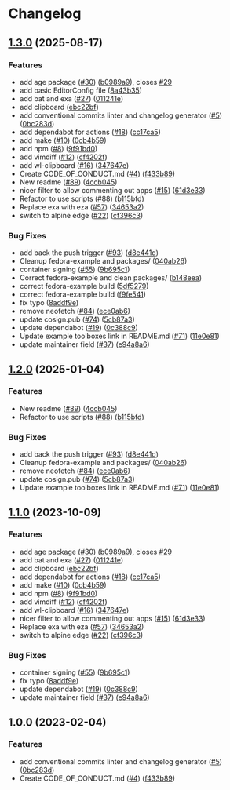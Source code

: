 # Changelog

## [1.3.0](https://github.com/rsulli55/boxkit/compare/v1.2.0...v1.3.0) (2025-08-17)


### Features

* add age package ([#30](https://github.com/rsulli55/boxkit/issues/30)) ([b0989a9](https://github.com/rsulli55/boxkit/commit/b0989a9f791771999c105122b64cbf8687574650)), closes [#29](https://github.com/rsulli55/boxkit/issues/29)
* add basic EditorConfig file ([8a43b35](https://github.com/rsulli55/boxkit/commit/8a43b3568de65be0b4970a4a2d485cbf268567d9))
* add bat and exa ([#27](https://github.com/rsulli55/boxkit/issues/27)) ([011241e](https://github.com/rsulli55/boxkit/commit/011241e4ac1fdee5f3fbe8b8321e44ba8a0cb561))
* add clipboard ([ebc22bf](https://github.com/rsulli55/boxkit/commit/ebc22bf72a10043ebec55c285dfe5274f1378cc5))
* add conventional commits linter and changelog generator ([#5](https://github.com/rsulli55/boxkit/issues/5)) ([0bc283d](https://github.com/rsulli55/boxkit/commit/0bc283d271878071ef50a413bab48f3bfc1ab312))
* add dependabot for actions ([#18](https://github.com/rsulli55/boxkit/issues/18)) ([cc17ca5](https://github.com/rsulli55/boxkit/commit/cc17ca5202c1777d5e64799b00cb235b72027e24))
* add make ([#10](https://github.com/rsulli55/boxkit/issues/10)) ([0cb4b59](https://github.com/rsulli55/boxkit/commit/0cb4b59cdd98c47d2f6bfa21f801b99b045d5e40))
* add npm ([#8](https://github.com/rsulli55/boxkit/issues/8)) ([9f91bd0](https://github.com/rsulli55/boxkit/commit/9f91bd09272617c7b9203014222353265dc24947))
* add vimdiff ([#12](https://github.com/rsulli55/boxkit/issues/12)) ([cf4202f](https://github.com/rsulli55/boxkit/commit/cf4202f76752561d9b926c81933342a119e8a258))
* add wl-clipboard ([#16](https://github.com/rsulli55/boxkit/issues/16)) ([347647e](https://github.com/rsulli55/boxkit/commit/347647ea7f9f7bdb3b42d2a565df866f027a7ade))
* Create CODE_OF_CONDUCT.md ([#4](https://github.com/rsulli55/boxkit/issues/4)) ([f433b89](https://github.com/rsulli55/boxkit/commit/f433b89a1ed125c6c0a251c1eec60525cfe35820))
* New readme ([#89](https://github.com/rsulli55/boxkit/issues/89)) ([4ccb045](https://github.com/rsulli55/boxkit/commit/4ccb045c84e3de6ed2d3ca3fd97f08c4818f942e))
* nicer filter to allow commenting out apps ([#15](https://github.com/rsulli55/boxkit/issues/15)) ([61d3e33](https://github.com/rsulli55/boxkit/commit/61d3e330beb9c2a8bd557ef3872aa6595c76b1b2))
* Refactor to use scripts ([#88](https://github.com/rsulli55/boxkit/issues/88)) ([b115bfd](https://github.com/rsulli55/boxkit/commit/b115bfd1d21886124b60493009bb8a1e8da62413))
* Replace exa with eza ([#57](https://github.com/rsulli55/boxkit/issues/57)) ([34653a2](https://github.com/rsulli55/boxkit/commit/34653a2dde5b4e1cf895a2d65fc9168e064fa224))
* switch to alpine edge ([#22](https://github.com/rsulli55/boxkit/issues/22)) ([cf396c3](https://github.com/rsulli55/boxkit/commit/cf396c369ae8d8bb052df9b0c39d392f61b909ba))


### Bug Fixes

* add back the push trigger ([#93](https://github.com/rsulli55/boxkit/issues/93)) ([d8e441d](https://github.com/rsulli55/boxkit/commit/d8e441d157517bf80eb8f5c72bdf8a025c440bc5))
* Cleanup fedora-example and packages/ ([040ab26](https://github.com/rsulli55/boxkit/commit/040ab262f71a586088a227583b22ca1c259ab907))
* container signing ([#55](https://github.com/rsulli55/boxkit/issues/55)) ([9b695c1](https://github.com/rsulli55/boxkit/commit/9b695c1a21a94e7b6a40f5175408b8fc650e9413))
* Correct fedora-example and clean packages/ ([b148eea](https://github.com/rsulli55/boxkit/commit/b148eea6d158e2c663a72cf274a180eee91b2c8a))
* correct fedora-example build ([5df5279](https://github.com/rsulli55/boxkit/commit/5df52797c8d62b1d37c1b12d0637b0fc221731f2))
* correct fedora-example build ([f9fe541](https://github.com/rsulli55/boxkit/commit/f9fe541f82bdfda5509f7b8c1d5a782e283c3b50))
* fix typo ([8addf9e](https://github.com/rsulli55/boxkit/commit/8addf9e4499a83b2b9b591e9808470f3e3f6a46e))
* remove neofetch ([#84](https://github.com/rsulli55/boxkit/issues/84)) ([ece0ab6](https://github.com/rsulli55/boxkit/commit/ece0ab62a72200683246a9b184d87f7def6872a5))
* update cosign.pub ([#74](https://github.com/rsulli55/boxkit/issues/74)) ([5cb87a3](https://github.com/rsulli55/boxkit/commit/5cb87a3843be43ba5999c44006df83a09386ac59))
* update dependabot ([#19](https://github.com/rsulli55/boxkit/issues/19)) ([0c388c9](https://github.com/rsulli55/boxkit/commit/0c388c958985cdc7d3c2d3de5d6d58de09472edf))
* Update example toolboxes link in README.md ([#71](https://github.com/rsulli55/boxkit/issues/71)) ([11e0e81](https://github.com/rsulli55/boxkit/commit/11e0e81e3357638fa675dc6bbf06ab5443076c24))
* update maintainer field ([#37](https://github.com/rsulli55/boxkit/issues/37)) ([e94a8a6](https://github.com/rsulli55/boxkit/commit/e94a8a69c34f5692514ebcc8c3ac21e2f33aa947))

## [1.2.0](https://github.com/ublue-os/boxkit/compare/v1.1.0...v1.2.0) (2025-01-04)


### Features

* New readme ([#89](https://github.com/ublue-os/boxkit/issues/89)) ([4ccb045](https://github.com/ublue-os/boxkit/commit/4ccb045c84e3de6ed2d3ca3fd97f08c4818f942e))
* Refactor to use scripts ([#88](https://github.com/ublue-os/boxkit/issues/88)) ([b115bfd](https://github.com/ublue-os/boxkit/commit/b115bfd1d21886124b60493009bb8a1e8da62413))


### Bug Fixes

* add back the push trigger ([#93](https://github.com/ublue-os/boxkit/issues/93)) ([d8e441d](https://github.com/ublue-os/boxkit/commit/d8e441d157517bf80eb8f5c72bdf8a025c440bc5))
* Cleanup fedora-example and packages/ ([040ab26](https://github.com/ublue-os/boxkit/commit/040ab262f71a586088a227583b22ca1c259ab907))
* remove neofetch ([#84](https://github.com/ublue-os/boxkit/issues/84)) ([ece0ab6](https://github.com/ublue-os/boxkit/commit/ece0ab62a72200683246a9b184d87f7def6872a5))
* update cosign.pub ([#74](https://github.com/ublue-os/boxkit/issues/74)) ([5cb87a3](https://github.com/ublue-os/boxkit/commit/5cb87a3843be43ba5999c44006df83a09386ac59))
* Update example toolboxes link in README.md ([#71](https://github.com/ublue-os/boxkit/issues/71)) ([11e0e81](https://github.com/ublue-os/boxkit/commit/11e0e81e3357638fa675dc6bbf06ab5443076c24))

## [1.1.0](https://github.com/ublue-os/boxkit/compare/v1.0.0...v1.1.0) (2023-10-09)


### Features

* add age package ([#30](https://github.com/ublue-os/boxkit/issues/30)) ([b0989a9](https://github.com/ublue-os/boxkit/commit/b0989a9f791771999c105122b64cbf8687574650)), closes [#29](https://github.com/ublue-os/boxkit/issues/29)
* add bat and exa ([#27](https://github.com/ublue-os/boxkit/issues/27)) ([011241e](https://github.com/ublue-os/boxkit/commit/011241e4ac1fdee5f3fbe8b8321e44ba8a0cb561))
* add clipboard ([ebc22bf](https://github.com/ublue-os/boxkit/commit/ebc22bf72a10043ebec55c285dfe5274f1378cc5))
* add dependabot for actions ([#18](https://github.com/ublue-os/boxkit/issues/18)) ([cc17ca5](https://github.com/ublue-os/boxkit/commit/cc17ca5202c1777d5e64799b00cb235b72027e24))
* add make ([#10](https://github.com/ublue-os/boxkit/issues/10)) ([0cb4b59](https://github.com/ublue-os/boxkit/commit/0cb4b59cdd98c47d2f6bfa21f801b99b045d5e40))
* add npm ([#8](https://github.com/ublue-os/boxkit/issues/8)) ([9f91bd0](https://github.com/ublue-os/boxkit/commit/9f91bd09272617c7b9203014222353265dc24947))
* add vimdiff ([#12](https://github.com/ublue-os/boxkit/issues/12)) ([cf4202f](https://github.com/ublue-os/boxkit/commit/cf4202f76752561d9b926c81933342a119e8a258))
* add wl-clipboard ([#16](https://github.com/ublue-os/boxkit/issues/16)) ([347647e](https://github.com/ublue-os/boxkit/commit/347647ea7f9f7bdb3b42d2a565df866f027a7ade))
* nicer filter to allow commenting out apps ([#15](https://github.com/ublue-os/boxkit/issues/15)) ([61d3e33](https://github.com/ublue-os/boxkit/commit/61d3e330beb9c2a8bd557ef3872aa6595c76b1b2))
* Replace exa with eza ([#57](https://github.com/ublue-os/boxkit/issues/57)) ([34653a2](https://github.com/ublue-os/boxkit/commit/34653a2dde5b4e1cf895a2d65fc9168e064fa224))
* switch to alpine edge ([#22](https://github.com/ublue-os/boxkit/issues/22)) ([cf396c3](https://github.com/ublue-os/boxkit/commit/cf396c369ae8d8bb052df9b0c39d392f61b909ba))


### Bug Fixes

* container signing ([#55](https://github.com/ublue-os/boxkit/issues/55)) ([9b695c1](https://github.com/ublue-os/boxkit/commit/9b695c1a21a94e7b6a40f5175408b8fc650e9413))
* fix typo ([8addf9e](https://github.com/ublue-os/boxkit/commit/8addf9e4499a83b2b9b591e9808470f3e3f6a46e))
* update dependabot ([#19](https://github.com/ublue-os/boxkit/issues/19)) ([0c388c9](https://github.com/ublue-os/boxkit/commit/0c388c958985cdc7d3c2d3de5d6d58de09472edf))
* update maintainer field ([#37](https://github.com/ublue-os/boxkit/issues/37)) ([e94a8a6](https://github.com/ublue-os/boxkit/commit/e94a8a69c34f5692514ebcc8c3ac21e2f33aa947))

## 1.0.0 (2023-02-04)


### Features

* add conventional commits linter and changelog generator ([#5](https://github.com/ublue-os/boxkit/issues/5)) ([0bc283d](https://github.com/ublue-os/boxkit/commit/0bc283d271878071ef50a413bab48f3bfc1ab312))
* Create CODE_OF_CONDUCT.md ([#4](https://github.com/ublue-os/boxkit/issues/4)) ([f433b89](https://github.com/ublue-os/boxkit/commit/f433b89a1ed125c6c0a251c1eec60525cfe35820))

